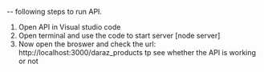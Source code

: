 --  following steps to run API.
1.  Open API in Visual studio code
2. Open terminal and use the code to start server [node server]
3. Now open the broswer and check the url: http://localhost:3000/daraz_products tp see whether the API is working or not
